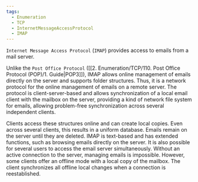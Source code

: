 ```yaml
---
tags:
  - Enumeration
  - TCP
  - InternetMessageAccessProtocol
  - IMAP
---
```

`Internet Message Access Protocol` (`IMAP`) provides access to emails from a mail server.

Unlike the `Post Office Protocol` ([[2. Enumeration/TCP/110. Post Office Protocol (POP)/1. Guide|POP3]]), IMAP allows online management of emails directly on the server and supports folder structures. Thus, it is a network protocol for the online management of emails on a remote server. The protocol is client-server-based and allows synchronization of a local email client with the mailbox on the server, providing a kind of network file system for emails, allowing problem-free synchronization across several independent clients.

Clients access these structures online and can create local copies. Even across several clients, this results in a uniform database. Emails remain on the server until they are deleted. IMAP is text-based and has extended functions, such as browsing emails directly on the server. It is also possible for several users to access the email server simultaneously. Without an active connection to the server, managing emails is impossible. However, some clients offer an offline mode with a local copy of the mailbox. The client synchronizes all offline local changes when a connection is reestablished.